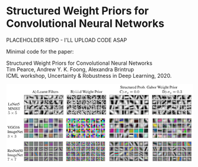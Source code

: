 # Structured Weight Priors for Convolutional Neural Networks

PLACEHOLDER REPO - I'LL UPLOAD CODE ASAP

Minimal code for the paper:

Structured Weight Priors for Convolutional Neural Networks  <br />
Tim Pearce, Andrew Y. K. Foong, Alexandra Brintrup <br />
ICML workshop, Uncertainty & Robustness in Deep Learning, 2020. <br />

<img width="600" src="struc_conv_gab_filters.png">

